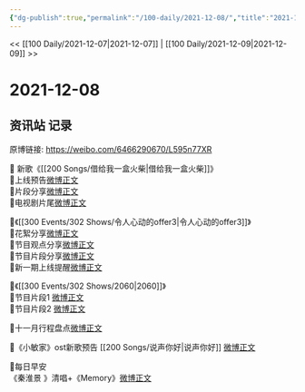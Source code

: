 ```yaml
---
{"dg-publish":true,"permalink":"/100-daily/2021-12-08/","title":"2021-12-08"}
---
```



<< [[100 Daily/2021-12-07\|2021-12-07]] | [[100 Daily/2021-12-09\|2021-12-09]] >>

# 2021-12-08

## 资讯站 记录

原博链接: https://weibo.com/6466290670/L595n77XR

🌟 新歌《[[200 Songs/借给我一盒火柴\|借给我一盒火柴]]》  
💫上线预告[微博正文](https://m.weibo.cn/6466290670/4712217004475495)  
💫片段分享[微博正文](https://m.weibo.cn/6466290670/4712230093851793)  
💫电视剧片尾[微博正文](https://m.weibo.cn/6466290670/4712246133918696)

🌟《[[300 Events/302 Shows/令人心动的offer3\|令人心动的offer3]]》  
💫花絮分享[微博正文](https://m.weibo.cn/6466290670/4712141443565596)  
💫节目观点分享[微博正文](https://m.weibo.cn/6466290670/4712180618103615)  
💫节目片段分享[微博正文](https://m.weibo.cn/6466290670/4712225660731433)  
💫新一期上线提醒[微博正文](https://m.weibo.cn/6466290670/4712233226996045)

🌟《[[300 Events/302 Shows/2060\|2060]]》  
💫节目片段1 [微博正文](https://m.weibo.cn/6466290670/4712152117808635)  
💫节目片段2 [微博正文](https://m.weibo.cn/6466290670/4712150058143372)

🌟十一月行程盘点[微博正文](https://m.weibo.cn/6466290670/4712122023414660)

🌟《小敏家》ost新歌预告 [[200 Songs/说声你好\|说声你好]] [微博正文](https://m.weibo.cn/6466290670/4712076792562399)

🌟每日早安  
《秦淮景 》清唱+《Memory》[微博正文](https://m.weibo.cn/6466290670/4712051496454333)
